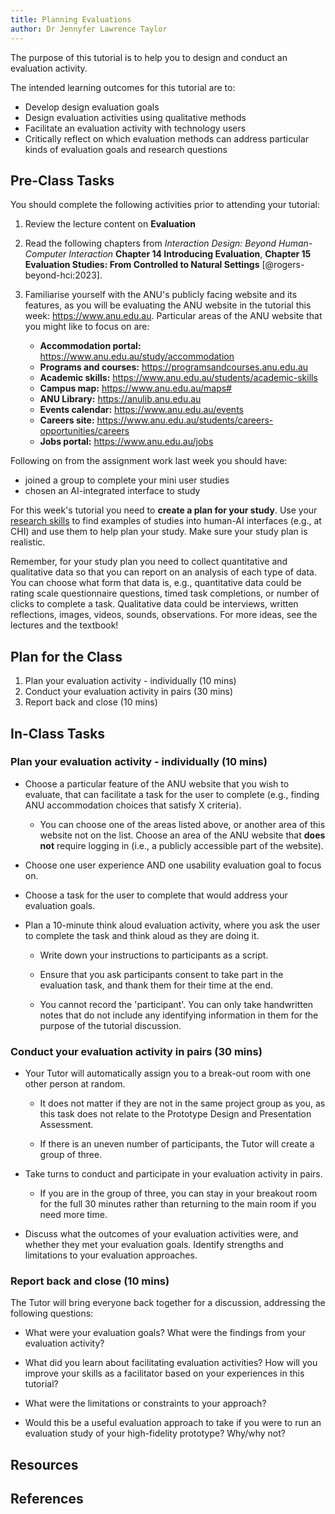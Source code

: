 ```yaml
---
title: Planning Evaluations
author: Dr Jennyfer Lawrence Taylor
---
```


The purpose of this tutorial is to help you to design and conduct an evaluation activity.

The intended learning outcomes for this tutorial are to:

- Develop design evaluation goals
- Design evaluation activities using qualitative methods
- Facilitate an evaluation activity with technology users
- Critically reflect on which evaluation methods can address particular
  kinds of evaluation goals and research questions

## Pre-Class Tasks

You should complete the following activities prior to attending your
tutorial:

1.  Review the lecture content on **Evaluation**

2.  Read the following chapters from *Interaction Design: Beyond Human-Computer Interaction* **Chapter 14 Introducing Evaluation**, **Chapter 15 Evaluation Studies: From Controlled to Natural Settings** [@rogers-beyond-hci:2023].

3.  Familiarise yourself with the ANU's publicly facing website and its features, as you will be evaluating the ANU website in the tutorial this week: <https://www.anu.edu.au>. Particular areas of the ANU website that you might like to focus on are:

    - **Accommodation portal:**
      <https://www.anu.edu.au/study/accommodation>
    - **Programs and courses:** <https://programsandcourses.anu.edu.au>
    - **Academic skills:** <https://www.anu.edu.au/students/academic-skills>
    - **Campus map:** <https://www.anu.edu.au/maps#>
    - **ANU Library:** <https://anulib.anu.edu.au>
    - **Events calendar:** <https://www.anu.edu.au/events>
    - **Careers site:** <https://www.anu.edu.au/students/careers-opportunities/careers>
    - **Jobs portal:** <https://www.anu.edu.au/jobs>

Following on from the assignment work last week you should have:

- joined a group to complete your mini user studies
- chosen an AI-integrated interface to study

For this week's tutorial you need to **create a plan for your study**. Use your [research skills](https://scholar.google.com) to find examples of studies into human-AI interfaces (e.g., at CHI) and use them to help plan your study. Make sure your study plan is realistic.

Remember, for your study plan you need to collect quantitative and qualitative data so that you can report on an analysis of each type of data. You can choose what form that data is, e.g., quantitative data could be rating scale questionnaire questions, timed task completions, or number of clicks to complete a task. Qualitative data could be interviews, written reflections, images, videos, sounds, observations. For more ideas, see the lectures and the textbook!

## Plan for the Class

1.  Plan your evaluation activity - individually (10 mins)
2.  Conduct your evaluation activity in pairs (30 mins)
3.  Report back and close (10 mins)

## In-Class Tasks

### Plan your evaluation activity - individually (10 mins)

- Choose a particular feature of the ANU website that you wish to
  evaluate, that can facilitate a task for the user to complete
  (e.g., finding ANU accommodation choices that satisfy X criteria).

  - You can choose one of the areas listed above, or another area of
    this website not on the list. Choose an area of the ANU website
    that **does not** require logging in (i.e., a publicly
    accessible part of the website).

- Choose one user experience AND one usability evaluation goal to
  focus on.

- Choose a task for the user to complete that would address your
  evaluation goals.

- Plan a 10-minute think aloud evaluation activity, where you ask
  the user to complete the task and think aloud as they are doing
  it.

  - Write down your instructions to participants as a script.

  - Ensure that you ask participants consent to take part in the
    evaluation task, and thank them for their time at the end.

  - You cannot record the 'participant'. You can only take
    handwritten notes that do not include any identifying
    information in them for the purpose of the tutorial discussion.

### Conduct your evaluation activity in pairs (30 mins)

- Your Tutor will automatically assign you to a break-out room with
  one other person at random.

  - It does not matter if they are not in the same project group as
    you, as this task does not relate to the Prototype Design and
    Presentation Assessment.

  - If there is an uneven number of participants, the Tutor will
    create a group of three.

- Take turns to conduct and participate in your evaluation activity
  in pairs.

  - If you are in the group of three, you can stay in your breakout
    room for the full 30 minutes rather than returning to the main
    room if you need more time.

- Discuss what the outcomes of your evaluation activities were, and
  whether they met your evaluation goals. Identify strengths and
  limitations to your evaluation approaches.

### Report back and close (10 mins)

The Tutor will bring everyone back together for a discussion, addressing the following questions:

- What were your evaluation goals? What were the findings from your evaluation activity?

- What did you learn about facilitating evaluation activities? How will you improve your skills as a facilitator based on your experiences in this tutorial?

- What were the limitations or constraints to your approach?

- Would this be a useful evaluation approach to take if you were to run an evaluation study of your high-fidelity prototype? Why/why not?

### 


## Resources



## References
